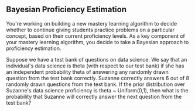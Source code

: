 ## Bayesian Proficiency Estimation

You're working on building a new mastery learning algorithm to decide whether to continue giving students practice problems on a particular concept, based on their current proficiency levels. As a key component of your mastery learning algorithm, you decide to take a Bayesian approach to proficiency estimation.

Suppose we have a test bank of questions on data science. We say that an individual's data science is theta (with respect to our test bank) if she has an independent probability theta of answering any randomly drawn question from the test bank correctly. Suzanne correctly answers 6 out of 8 randomly drawn questions from the test bank. If the prior distribution over Suzanne's data science proficiency is theta ~ Uniform(0,1), then what is the probability that Suzanne will correctly answer the next question from the test bank?
